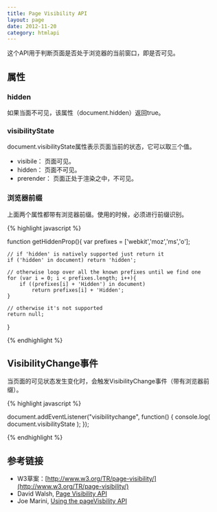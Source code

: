 ```yaml
---
title: Page Visibility API
layout: page
date: 2012-11-20
category: htmlapi
---
```


这个API用于判断页面是否处于浏览器的当前窗口，即是否可见。

## 属性

### hidden

如果当面不可见，该属性（document.hidden）返回true。

### visibilityState

document.visibilityState属性表示页面当前的状态，它可以取三个值。

* visibile： 页面可见。
* hidden： 页面不可见。
* prerender： 页面正处于渲染之中，不可见。

### 浏览器前缀

上面两个属性都带有浏览器前缀。使用的时候，必须进行前缀识别。

{% highlight javascript %}

function getHiddenProp(){
    var prefixes = ['webkit','moz','ms','o'];
    
    // if 'hidden' is natively supported just return it
    if ('hidden' in document) return 'hidden';
    
    // otherwise loop over all the known prefixes until we find one
    for (var i = 0; i < prefixes.length; i++){
        if ((prefixes[i] + 'Hidden') in document) 
            return prefixes[i] + 'Hidden';
    }

    // otherwise it's not supported
    return null;
}

{% endhighlight %}

## VisibilityChange事件

当页面的可见状态发生变化时，会触发VisibilityChange事件（带有浏览器前缀）。

{% highlight javascript %}

document.addEventListener("visibilitychange", function() {
  console.log( document.visibilityState );
});

{% endhighlight %}

## 参考链接

* W3草案：[http://www.w3.org/TR/page-visibility/](http://www.w3.org/TR/page-visibility/)
* David Walsh, [Page Visibility API](http://davidwalsh.name/page-visibility)
* Joe Marini, [Using the pageVisbility API](http://www.html5rocks.com/en/tutorials/pagevisibility/intro/)


